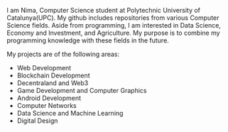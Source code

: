 I am Nima, Computer Science student at Polytechnic University of Catalunya(UPC). My github includes repositories from various Computer Science fields. Aside from programming, I am interested in Data Science, Economy and Investment, and Agriculture. My purpose is to combine my programming knowledge with these fields in the future.

My projects are of the following areas:

- Web Development
- Blockchain Development
- Decentraland and Web3
- Game Development and Computer Graphics
- Android Development
- Computer Networks
- Data Science and Machine Learning
- Digital Design
